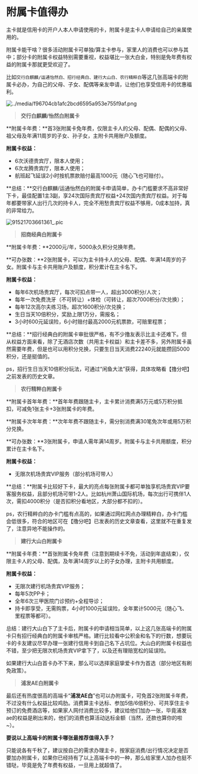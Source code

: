# 附属卡值得办

主卡就是信用卡的开户人本人申请使用的卡，附属卡是主卡人申请给自己的亲属使用的。

附属卡能干啥？很多活动附属卡可单独/算主卡参与，家里人的消费也可以参与其中；部分卡的附属卡权益特别需要重视，权益堪比一张大白金，特别是免年费有权益的附属卡那就更受欢迎了。

比如`交行白麒麟/运通怡然白、招行经典白、建行大山白、农行精粹白`等这几张高端卡的附属卡必办，为自己的父母、子女、配偶等亲友申请，让他们也享受信用卡的优惠福利。

![../media/f96704cb1afc2bcd6595a953e755f9af.png](https://cos.zjkmkj.com/media/2024/08/20/0bd7a366557328f8764e3d1e65d935c4-2.webp)

> **交行白麒麟/怡然白附属卡**

**附属卡年费：**首3张附属卡免年费，仅限主卡人的父母、配偶、配偶的父母、祖父母及年满11周岁的子女、孙子女，主附卡共用账户及额度。

**附属卡权益：**

- 6次沃德贵宾厅，限本人使用；
- 6次龙腾贵宾厅，限本人使用；
- 航班起飞延误2小时按机票款赔付最高1000元（随心飞也可赔付）。

**总结：**交行白麒麟/运通怡然白的附属卡申请简单，办卡门槛要求不高非常好下卡，最佳配置1主3副，享24次国际贵宾厅权益+24次国内贵宾厅权益。对于每年都要带家人出行几次的持卡人，完全不用愁贵宾厅权益不够用，0成本加持，真的非常给力。

![91521703661361_.pic](https://cos.zjkmkj.com/media/2024/08/20/2cc9d4d090c0084282216f4080ffdd1c-2.webp)

> **招商经典白附属卡**

**附属卡年费：**2000元/年，5000永久积分兑换年费。

**可办张数：**2张附属卡，可以为主卡持卡人的父母、配偶、年满14周岁的子女。附属卡与主卡共用账户及额度，积分累计在主卡名下。

**附属卡权益：**

- 每年6次机场贵宾厅，每次可扣点带一人，超出3000积分/人次；
- 每年一次免费洗牙（不可转让）+体检（可转让，超次7000积分/次兑换）；
- 每年12次高尔夫练习场，超次1600积分/次兑换；
- 生日当天10倍积分，奖励上限1万分，需报名；
- 3小时600元延误险，6小时赔付最高2000元机票款，可赔里程票；

**总结：**招行经典白的附属卡审批很严格，有不少撸友表示比主卡还难下。但从权益方面来看，除了无酒店次数（共用主卡权益）和主卡差不多，另外附属卡虽然需要年费，但是也可以用积分兑换，只要生日当天消费22240元就能攒回5000积分，还是挺值的。

ps，招行生日当天10倍积分玩法，可通过“闲鱼大法”获得，具体攻略看【撸分吧】之前发表的历史文章。

> **农行精粹白附属卡**

**附属卡首年年费：**首年年费跟随主卡，主卡累计消费满5万元或5万积分抵扣，可减免1张主卡+3张附属卡的年费。

**附属卡次年年费：**次年年费不跟随主卡，需分别消费满30笔免次年或用5万积分兑换。

**可办张数：**3张附属卡，申请人需年满14周岁。附属卡与主卡共用额度，积分累计在主卡名下。

**附属卡权益：**

- 无限次机场贵宾VIP服务（部分机场可带人）

**总结：**附属卡比较好下卡，最大的亮点每张附属卡都可单独享机场贵宾VIP要客服务权益，且部分机场可带1-2人。比如杭州萧山国际机场，每次出行可携伴1人次，需扣4000积分（是否扣积分看地区，大部分都不扣的）。

ps，农行精粹白的办卡门槛有点高的，如果通过网红网点办理精粹白，办卡门槛会低很多，符合的地区可在【撸分吧】已发表的历史文章查看，这里就不在重复发了，注意异地不能操作的。

> **建行大山白附属卡**

**附属卡年费：**首张附属卡免年费（注意到期续卡不免，活动到年底结束），仅限主卡人的父母、配偶，及年满14周岁以上的子女办理，主附卡共用额度。

**附属卡权益：**

- 无限次建行机场贵宾VIP服务；
- 每年5次PP卡；
- 全年6次三甲医院门诊预约+全程导诊；
- 持卡即享受，无需购票，4小时1000元延误险，全年累计5000元（随心飞、里程票等都可）。

总结：建行大山白下了主卡后，附属卡的申请相当简单，以上这几张高端卡的附属卡只有招行经典白的附属卡审核严格。建行比较看中公积金和名下的行数，想要玩卡的卡友建议尽早办理一张建行信用卡到自己名下占坑位。大山白的附属卡权益也不错，至少把无限次机场贵宾VIP拿下了，以及还有理赔宽松的延误险。

如果建行大山白首卡办不下来，那么可以选择家庭挚爱卡作为首选（部分地区有刷免政策）。

> **浦发AE白附属卡**

最后还有热度很高的高端卡“**浦发AE白**”也可以办附属卡，可免首2张附属卡年费，不过没有什么权益比较鸡肋。消费算主卡达标、参加5倍/6倍积分、可共享住主卡预订的免费酒店等，如果家人网付消费比较多，建议给他们加办一张，毕竟浦发ae的权益是刷出来的，他们的消费也算活动达标金额（当然，还款也算你的啦~）。

**要说以上高端卡的附属卡哪张最推荐值得入手？**

只能说各有千秋了，建议按自己的需求办理主卡，按家庭消费/出行情况决定是否要加办附属卡，如果你已经持有了以上高端卡中的一种，那么给家里人加办也挺不错哒，毕竟是免了年费有权益，一旦用上就超值了。
